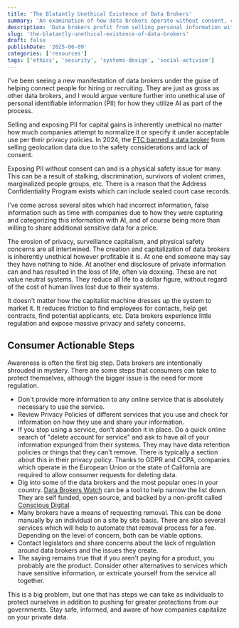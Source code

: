 ```yaml
---
title: 'The Blatantly Unethical Existence of Data Brokers'
summary: 'An examination of how data brokers operate without consent, creating privacy violations and physical safety risks while profiting from personal information.'
description: 'Data brokers profit from selling personal information without consent, creating safety risks for marginalized communities and survivors. Learn about the ethical concerns and actionable steps to protect yourself.'
slug: 'the-blatantly-unethical-existence-of-data-brokers'
draft: false
publishDate: '2025-06-09'
categories: ['resources']
tags: ['ethics', 'security', 'systems-design', 'social-activism']
---
```

I've been seeing a new manifestation of data brokers under the guise of helping connect people for hiring or recruiting. They are just as gross as other data brokers, and I would argue venture further into unethical use of personal identifiable information (PII) for how they utilize AI as part of the process.

Selling and exposing PII for capital gains is inherently unethical no matter how much companies attempt to normalize it or specify it under acceptable use per their privacy policies. In 2024, the [FTC banned a data broker](https://www.technologyreview.com/2024/01/15/1086513/the-ftcs-unprecedented-move-against-data-brokers-explained/) from selling geolocation data due to the safety considerations and lack of consent.

Exposing PII without consent can and is a physical safety issue for many. This can be a result of stalking, discrimination, survivors of violent crimes, marginalized people groups, etc. There is a reason that the Address Confidentiality Program exists which can include sealed court case records.

I've come across several sites which had incorrect information, false information such as time with companies due to how they were capturing and categorizing this information with AI, and of course being more than willing to share additional sensitive data for a price.

The erosion of privacy, surveillance capitalism, and physical safety concerns are all intertwined. The creation and capitalization of data brokers is inherently unethical however profitable it is. At one end someone may say they have nothing to hide. At another end disclosure of private information can and has resulted in the loss of life, often via doxxing. These are not value neutral systems. They reduce all life to a dollar figure, without regard of the cost of human lives lost due to their systems.

It doesn't matter how the capitalist machine dresses up the system to market it. It reduces friction to find employees for contacts, help get contracts, find potential applicants, etc. Data brokers experience little regulation and expose massive privacy and safety concerns.

## Consumer Actionable Steps

Awareness is often the first big step. Data brokers are intentionally shrouded in mystery. There are some steps that consumers can take to protect themselves, although the bigger issue is the need for more regulation.

* Don't provide more information to any online service that is absolutely necessary to use the service.
* Review Privacy Policies of different services that you use and check for information on how they use and share your information.
* If you stop using a service, don't abandon it in place. Do a quick online search of "delete account for service" and ask to have all of your information expunged from their systems. They may have data retention policies or things that they can't remove. There is typically a section about this in their privacy policy. Thanks to GDPR and CCPA, companies which operate in the European Union or the state of California are required to allow consumer requests for deleting data.
* Dig into some of the data brokers and the most popular ones in your country. [Data Brokers Watch](https://databrokerswatch.org/) can be a tool to help narrow the list down. They are self funded, open source, and backed by a non-profit called [Conscious Digital](https://consciousdigital.org/about/).
* Many brokers have a means of requesting removal. This can be done manually by an individual on a site by site basis. There are also several services which will help to automate that removal process for a fee. Depending on the level of concern, both can be viable options.
* Contact legislators and share concerns about the lack of regulation around data brokers and the issues they create.
* The saying remains true that if you aren't paying for a product, you probably are the product. Consider other alternatives to services which have sensitive information, or extricate yourself from the service all together.

This is a big problem, but one that has steps we can take as individuals to protect ourselves in addition to pushing for greater protections from our governments. Stay safe, informed, and aware of how companies capitalize on your private data.
